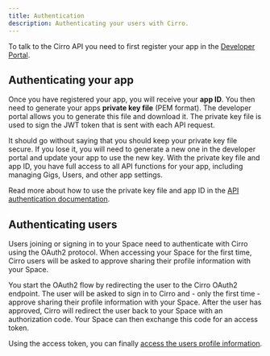 ```yaml
---
title: Authentication
description: Authenticating your users with Cirro.
---
```


To talk to the Cirro API you need to first register your app in the [Developer Portal](https://cirro.io/developers).

## Authenticating your app

Once you have registered your app, you will receive your **app ID**.
You then need to generate your apps **private key file** (PEM format).
The developer portal allows you to generate this file and download it.
The private key file is used to sign the JWT token that is sent with each API request.

It should go without saying that you should keep your private key file secure.
If you lose it, you will need to generate a new one in the developer portal and update your app to use the new key.
With the private key file and app ID, you have full access to all API functions for your app, including managing
Gigs, Users, and other app settings.

Read more about how to use the private key file and app ID in the [API authentication documentation](https://api-docs.cirro.io/docs/authentication).

## Authenticating users

Users joining or signing in to your Space need to authenticate with Cirro using the OAuth2 protocol. When accessing your Space for the first time, Cirro users will be asked to approve sharing their profile information with your Space.

You start the OAuth2 flow by redirecting the user to the Cirro OAuth2 endpoint. The user will be asked to sign in to Cirro and - only the first time - approve sharing their profile information with your Space. After the user has approved, Cirro will redirect the user back to your Space with an authorization code. Your Space can then exchange this code for an access token.

Using the access token, you can finally [access the users profile information](https://api-docs.cirro.io/docs/users/me).
